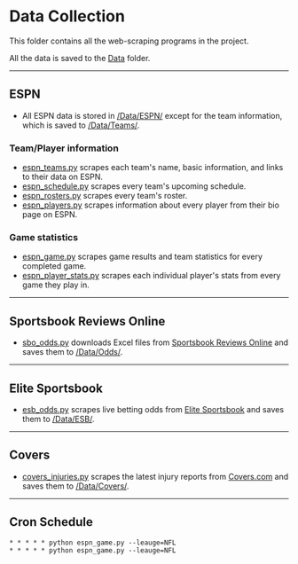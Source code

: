 # Data Collection
This folder contains all the web-scraping programs in the project.

All the data is saved to the [Data](/Data/) folder.
<hr>

## ESPN
- All ESPN data is stored in [/Data/ESPN/](/Data/ESPN/) except for the team information, which is saved to [/Data/Teams/](/Data/Teams/).

### Team/Player information
- [espn_teams.py](/Data_Collection/espn_teams.py) 
scrapes each team's name, basic information, and links to their data on ESPN.
- [espn_schedule.py](/Data_Collection/espn_schedule.py) scrapes every team's upcoming schedule.
- [espn_rosters.py](/Data_Collection/espn_rosters.py) scrapes every team's roster.
- [espn_players.py](/Data_Collection/espn_players.py) scrapes information about every player from their bio page on ESPN.

### Game statistics
- [espn_game.py](/Data_Collection/espn_game.py) scrapes game results and team statistics for every completed game.
- [espn_player_stats.py](/Data_Collection/espn_player_stats.py) scrapes each individual player's stats from every game they play in.

<hr>

## Sportsbook Reviews Online
- [sbo_odds.py](/Data_Collection/sbo_odds.py) downloads Excel files from [Sportsbook Reviews Online](https://www.sportsbookreviewsonline.com/) and saves them to [/Data/Odds/](/Data/Odds/).
<hr>

## Elite Sportsbook
- [esb_odds.py](/Data_Collection/esb_odds.py) scrapes live betting odds from [Elite Sportsbook](https://www.elitesportsbook.com/sports/home.sbk) and saves them to [/Data/ESB/](/Data/ESB/).

<hr>

## Covers
- [covers_injuries.py](/Data_Collection/covers_injuries.py) scrapes the latest injury reports from [Covers.com](https://www.covers.com/) and saves them to [/Data/Covers/](/Data/Covers/).

<hr>

## Cron Schedule

```
* * * * * python espn_game.py --leauge=NFL
* * * * * python espn_game.py --leauge=NFL
```
